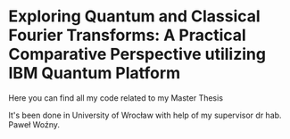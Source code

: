 # Exploring Quantum and Classical Fourier Transforms: A Practical Comparative Perspective utilizing IBM Quantum Platform
Here you can find all my code related to my Master Thesis

It's been done in University of Wrocław with help of my supervisor dr hab. Paweł Woźny.
